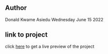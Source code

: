## Author
Donald Kwame Asiedu
Wednesday June 15 2022

## link to project
click [here](https://clinquant-shortbread-435d45.netlify.app/) to get a live preview of the project
